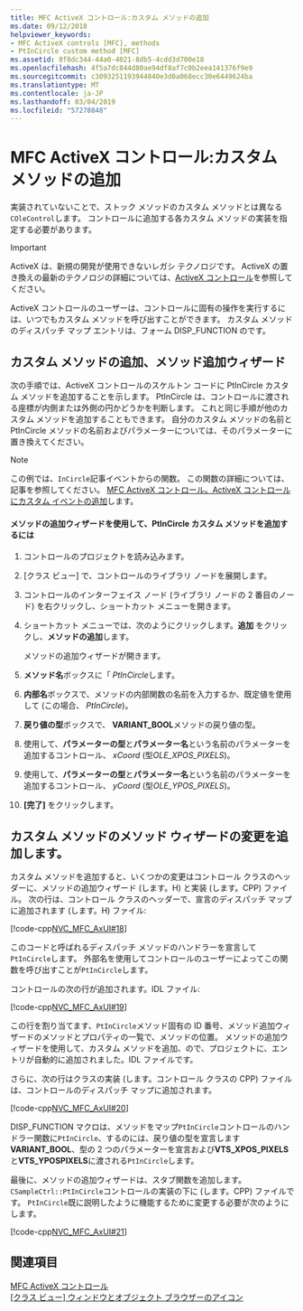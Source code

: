 ```yaml
---
title: MFC ActiveX コントロール:カスタム メソッドの追加
ms.date: 09/12/2018
helpviewer_keywords:
- MFC ActiveX controls [MFC], methods
- PtInCircle custom method [MFC]
ms.assetid: 8f8dc344-44a0-4021-8db5-4cdd3d700e18
ms.openlocfilehash: 4f5a7dc844d80ae94df8af7c0b2eea141376f9e9
ms.sourcegitcommit: c3093251193944840e3d0a068ecc30e6449624ba
ms.translationtype: MT
ms.contentlocale: ja-JP
ms.lasthandoff: 03/04/2019
ms.locfileid: "57278848"
---
```

# <a name="mfc-activex-controls-adding-custom-methods"></a>MFC ActiveX コントロール:カスタム メソッドの追加

実装されていないことで、ストック メソッドのカスタム メソッドとは異なる`COleControl`します。 コントロールに追加する各カスタム メソッドの実装を指定する必要があります。

>[!IMPORTANT]
> ActiveX は、新規の開発が使用できないレガシ テクノロジです。 ActiveX の置き換えの最新のテクノロジの詳細については、[ActiveX コントロール](activex-controls.md)を参照してください。

ActiveX コントロールのユーザーは、コントロールに固有の操作を実行するには、いつでもカスタム メソッドを呼び出すことができます。 カスタム メソッドのディスパッチ マップ エントリは、フォーム DISP_FUNCTION のです。

##  <a name="_core_adding_a_custom_method_with_classwizard"></a> カスタム メソッドの追加、メソッド追加ウィザード

次の手順では、ActiveX コントロールのスケルトン コードに PtInCircle カスタム メソッドを追加することを示します。 PtInCircle は、コントロールに渡される座標が内側または外側の円かどうかを判断します。 これと同じ手順が他のカスタム メソッドを追加することもできます。 自分のカスタム メソッドの名前と PtInCircle メソッドの名前およびパラメーターについては、そのパラメーターに置き換えてください。

> [!NOTE]
>  この例では、`InCircle`記事イベントからの関数。 この関数の詳細については、記事を参照してください。 [MFC ActiveX コントロール。ActiveX コントロールにカスタム イベントの追加](../mfc/mfc-activex-controls-adding-custom-events.md)します。

#### <a name="to-add-the-ptincircle-custom-method-using-the-add-method-wizard"></a>メソッドの追加ウィザードを使用して、PtInCircle カスタム メソッドを追加するには

1. コントロールのプロジェクトを読み込みます。

1. [クラス ビュー] で、コントロールのライブラリ ノードを展開します。

1. コントロールのインターフェイス ノード (ライブラリ ノードの 2 番目のノード) を右クリックし、ショートカット メニューを開きます。

1. ショートカット メニューでは、次のようにクリックします。**追加** をクリックし、**メソッドの追加**します。

   メソッドの追加ウィザードが開きます。

1. **メソッド名**ボックスに「 *PtInCircle*します。

1. **内部名**ボックスで、メソッドの内部関数の名前を入力するか、既定値を使用して (この場合、 *PtInCircle*)。

1. **戻り値の型**ボックスで、 **VARIANT_BOOL**メソッドの戻り値の型。

1. 使用して、**パラメーターの型**と**パラメーター名**という名前のパラメーターを追加するコントロール、 *xCoord* (型*OLE_XPOS_PIXELS*)。

9. 使用して、**パラメーターの型**と**パラメーター名**という名前のパラメーターを追加するコントロール、 *yCoord* (型*OLE_YPOS_PIXELS*)。

10. **[完了]** をクリックします。

##  <a name="_core_classwizard_changes_for_custom_methods"></a> カスタム メソッドのメソッド ウィザードの変更を追加します。

カスタム メソッドを追加すると、いくつかの変更はコントロール クラスのヘッダーに、メソッドの追加ウィザード (します。H) と実装 (します。CPP) ファイル。 次の行は、コントロール クラスのヘッダーで、宣言のディスパッチ マップに追加されます (します。H) ファイル:

[!code-cpp[NVC_MFC_AxUI#18](../mfc/codesnippet/cpp/mfc-activex-controls-adding-custom-methods_1.h)]

このコードと呼ばれるディスパッチ メソッドのハンドラーを宣言して`PtInCircle`します。 外部名を使用してコントロールのユーザーによってこの関数を呼び出すことが`PtInCircle`します。

コントロールの次の行が追加されます。IDL ファイル:

[!code-cpp[NVC_MFC_AxUI#19](../mfc/codesnippet/cpp/mfc-activex-controls-adding-custom-methods_2.idl)]

この行を割り当てます、`PtInCircle`メソッド固有の ID 番号、メソッド追加ウィザードのメソッドとプロパティの一覧で、メソッドの位置。 メソッドの追加ウィザードを使用して、カスタム メソッドを追加、ので、プロジェクトに、エントリが自動的に追加されました。IDL ファイルです。

さらに、次の行はクラスの実装 (します。コントロール クラスの CPP) ファイルは、コントロールのディスパッチ マップに追加されます。

[!code-cpp[NVC_MFC_AxUI#20](../mfc/codesnippet/cpp/mfc-activex-controls-adding-custom-methods_3.cpp)]

DISP_FUNCTION マクロは、メソッドをマップ`PtInCircle`コントロールのハンドラー関数に`PtInCircle`、するのには、戻り値の型を宣言します**VARIANT_BOOL**、型の 2 つのパラメーターを宣言および**VTS_XPOS_PIXELS**と**VTS_YPOSPIXELS**に渡される`PtInCircle`します。

最後に、メソッドの追加ウィザードは、スタブ関数を追加します。`CSampleCtrl::PtInCircle`コントロールの実装の下に (します。CPP) ファイルです。 `PtInCircle`既に説明したように機能するために変更する必要が次のようにします。

[!code-cpp[NVC_MFC_AxUI#21](../mfc/codesnippet/cpp/mfc-activex-controls-adding-custom-methods_4.cpp)]

## <a name="see-also"></a>関連項目

[MFC ActiveX コントロール](../mfc/mfc-activex-controls.md)<br/>
[[クラス ビュー] ウィンドウとオブジェクト ブラウザーのアイコン](/visualstudio/ide/class-view-and-object-browser-icons)
